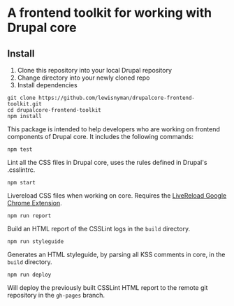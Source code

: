 # A frontend toolkit for working with Drupal core
## Install

1. Clone this repository into your local Drupal repository
2. Change directory into your newly cloned repo
3. Install dependencies

```
git clone https://github.com/lewisnyman/drupalcore-frontend-toolkit.git
cd drupalcore-frontend-toolkit
npm install
```

This package is intended to help developers who are working on frontend components of Drupal core. It includes the following commands:

```
npm test
```

Lint all the CSS files in Drupal core, uses the rules defined in Drupal's .csslintrc.


```
npm start
```

Livereload CSS files when working on core. Requires the [LiveReload Google Chrome Extension](https://chrome.google.com/webstore/detail/livereload/jnihajbhpnppcggbcgedagnkighmdlei?hl=en).


```
npm run report
```

Build an HTML report of the CSSLint logs in the `build` directory.

```
npm run styleguide
```

Generates an HTML styleguide, by parsing all KSS comments in core, in the `build` directory.


```
npm run deploy
```

Will deploy the previously built CSSLint HTML report to the remote git
repository in the `gh-pages` branch.
